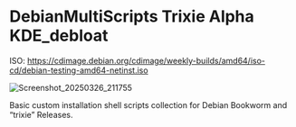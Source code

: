 # DebianMultiScripts Trixie Alpha KDE_debloat

ISO: https://cdimage.debian.org/cdimage/weekly-builds/amd64/iso-cd/debian-testing-amd64-netinst.iso

![Screenshot_20250326_211755](https://github.com/user-attachments/assets/1fd8db37-0854-46cd-8222-2959b45fbf86)

Basic custom installation shell scripts collection for Debian Bookworm and “trixie” Releases.

